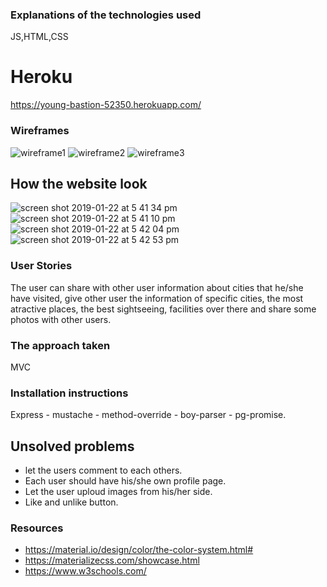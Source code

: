 
### Explanations of the technologies used
JS,HTML,CSS

# Heroku
https://young-bastion-52350.herokuapp.com/
### Wireframes
![wireframe1](https://user-images.githubusercontent.com/44347549/50268783-29a97b80-043d-11e9-9d9f-913fbe35904d.png)
![wireframe2](https://user-images.githubusercontent.com/44347549/50268784-29a97b80-043d-11e9-8c9f-4e719b6c5e82.png)
![wireframe3](https://user-images.githubusercontent.com/44347549/50268785-29a97b80-043d-11e9-8b0b-e345f1182dee.png)
## How the website look 
![screen shot 2019-01-22 at 5 41 34 pm](https://user-images.githubusercontent.com/44347549/51542950-7f72a880-1e6d-11e9-88b9-2d685c608700.png)
![screen shot 2019-01-22 at 5 41 10 pm](https://user-images.githubusercontent.com/44347549/51542965-85688980-1e6d-11e9-8c9e-6a956bcf0ce0.png)![screen shot 2019-01-22 at 5 42 04 pm](https://user-images.githubusercontent.com/44347549/51542984-8f8a8800-1e6d-11e9-9473-7822cf1e692b.png)![screen shot 2019-01-22 at 5 42 53 pm](https://user-images.githubusercontent.com/44347549/51542994-91ece200-1e6d-11e9-9c99-59a3ac3f3b33.png)

### User Stories
The user can share with other user information about cities that he/she have visited, give other user the information of specific cities, the most atractive places, the best sightseeing, facilities over there and share some photos with other users.
### The approach taken
MVC
### Installation instructions
Express - mustache - method-override - boy-parser - pg-promise.
## Unsolved problems
* let the users comment to each others.
* Each user should have his/she own profile page.
* Let the user uploud images from his/her side.
* Like and unlike button.

### Resources
* https://material.io/design/color/the-color-system.html#
* https://materializecss.com/showcase.html
* https://www.w3schools.com/



